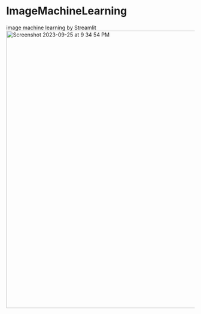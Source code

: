 # ImageMachineLearning
image machine learning by Streamlit
<img width="742" alt="Screenshot 2023-09-25 at 9 34 54 PM" src="https://github.com/JinHuang0101/ImageMachineLearning/assets/54080607/d7f17983-815c-48c0-9619-9ca5445158c5">
